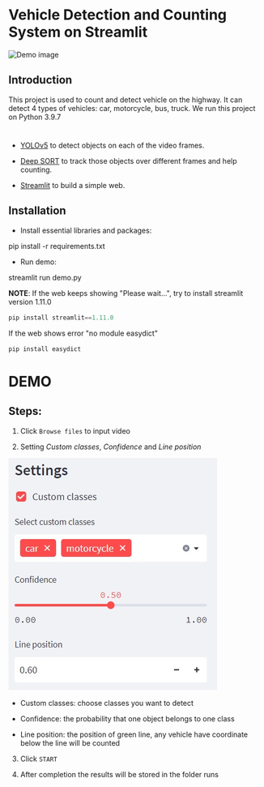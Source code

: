 # Vehicle Detection and Counting System on Streamlit

![Demo image](Resources/demo.jpg)

## Introduction
This project is used to count and detect vehicle on the highway. It can detect 4 types of vehicles: car, motorcycle, bus, truck.
We run this project on Python 3.9.7

#
* [YOLOv5](https://github.com/ultralytics/yolov5/releases) to detect objects on each of the video frames.

* [Deep SORT](https://github.com/nwojke/deep_sort) to track those objects over different frames and help counting.

* [Streamlit](https://github.com/streamlit/streamlit) to build a simple web.
## Installation

* Install essential libraries and packages:

pip install -r requirements.txt

* Run demo:

streamlit run demo.py

**NOTE**: If the web keeps showing "Please wait...", try to install streamlit version 1.11.0
```python
pip install streamlit==1.11.0
```

If the web shows error "no module easydict"
```python
pip install easydict
```

# DEMO

## Steps:
1. Click ```Browse files``` to input video

2. Setting *Custom classes*, *Confidence* and *Line position*

![Settings](Resources/setting.jpg)
* Custom classes: choose classes you want to detect

* Confidence: the probability that one object belongs to one class

* Line position: the position of green line, any vehicle have coordinate below the line will be counted

3. Click ```START```

4. After completion the results will be stored in the folder runs
